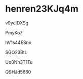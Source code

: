 # henren23KJq4m
































v9yeIDXSg
















PmyKo7








hV1s44ESnx




SGO23BtL


Uo0Nh3T1Tu

QSHJd5660
